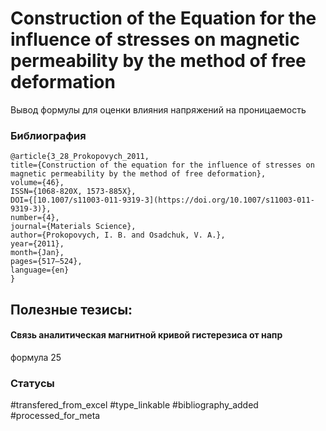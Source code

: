 # Construction of the Equation for the influence of stresses on magnetic permeability by the method of free deformation

Вывод формулы для оценки влияния напряжений на проницаемость

### Библиография
```
@article{3_28_Prokopovych_2011,
title={Construction of the equation for the influence of stresses on magnetic permeability by the method of free deformation},
volume={46},
ISSN={1068-820X, 1573-885X},
DOI={[10.1007/s11003-011-9319-3](https://doi.org/10.1007/s11003-011-9319-3)},
number={4},
journal={Materials Science},
author={Prokopovych, I. B. and Osadchuk, V. A.},
year={2011},
month={Jan},
pages={517–524},
language={en}
}
```

## Полезные тезисы:

#### Связь аналитическая магнитной кривой гистерезиса от напр
формула 25

### Статусы
#transfered_from_excel 
#type_linkable 
#bibliography_added
#processed_for_meta
